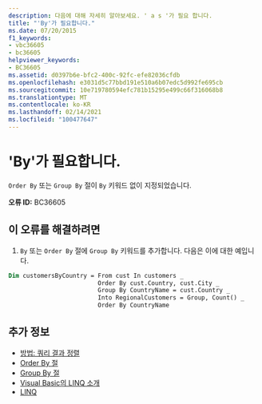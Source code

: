 ```yaml
---
description: 다음에 대해 자세히 알아보세요. ' a s '가 필요 합니다.
title: "'By'가 필요합니다."
ms.date: 07/20/2015
f1_keywords:
- vbc36605
- bc36605
helpviewer_keywords:
- BC36605
ms.assetid: d0397b6e-bfc2-400c-92fc-efe82036cfdb
ms.openlocfilehash: e3031d5c77bbd191e510a6b07edc5d992fe695cb
ms.sourcegitcommit: 10e719780594efc781b15295e499c66f316068b8
ms.translationtype: MT
ms.contentlocale: ko-KR
ms.lasthandoff: 02/14/2021
ms.locfileid: "100477647"
---
```

# <a name="by-expected"></a>'By'가 필요합니다.

`Order By` 또는 `Group By` 절이 `By` 키워드 없이 지정되었습니다.  
  
 **오류 ID:** BC36605  
  
## <a name="to-correct-this-error"></a>이 오류를 해결하려면  
  
1. `By` 또는 `Order By` 절에 `Group By` 키워드를 추가합니다. 다음은 이에 대한 예입니다.  
  
```vb  
Dim customersByCountry = From cust In customers _  
                         Order By cust.Country, cust.City _  
                         Group By CountryName = cust.Country _  
                         Into RegionalCustomers = Group, Count() _  
                         Order By CountryName  
```  
  
## <a name="see-also"></a>추가 정보

- [방법: 쿼리 결과 정렬](../programming-guide/language-features/linq/how-to-sort-query-results-by-using-linq.md)
- [Order By 절](../language-reference/queries/order-by-clause.md)
- [Group By 절](../language-reference/queries/group-by-clause.md)
- [Visual Basic의 LINQ 소개](../programming-guide/language-features/linq/introduction-to-linq.md)
- [LINQ](../programming-guide/language-features/linq/index.md)
